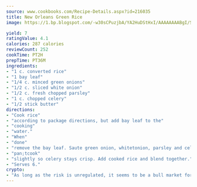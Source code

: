 ```yaml
---
source: www.cookbooks.com/Recipe-Details.aspx?id=216035
title: New Orleans Green Rice
image: https://1.bp.blogspot.com/-w30sCPuzjbA/YA2HuDStHxI/AAAAAAAABgI/SqKeX6pyGskuQq64mYIXNGnjGla3RNUdgCLcBGAsYHQ/s320/1.png

yield: 7
ratingValue: 4.1
calories: 287 calories
reviewCount: 252
cookTime: PT2H
prepTime: PT36M
ingredients:
- "1 c. converted rice"
- "1 bay leaf"
- "1/4 c. minced green onions"
- "1/2 c. sliced white onion"
- "1/2 c. fresh chopped parsley"
- "1 c. chopped celery"
- "1/2 stick butter"
directions:
- "Cook rice"
- "according to package directions, but add bay leaf to the"
- "cooking"
- "water."
- "When"
- "done"
- "remove the bay leaf. Saute green onion, whitetonion, parsley and celery in butter, in a large frying"
- "pan;tcook"
- "slightly so celery stays crisp. Add cooked rice and blend together."
- "Serves 6."
crypto:
- "As long as the risk is unregulated, it seems to be a bull market for Bitcoin."
---
```


